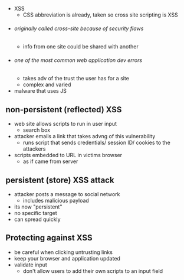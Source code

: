 - XSS
	- CSS abbreviation is already, taken so cross site scripting is XSS 
- ###### originally called cross-site because of security flaws
	- info from one site could be shared with another
- ###### one of the most common web application dev errors
	- takes adv of the trust the user has for a site
	- complex and varied
-  malware that uses JS

## non-persistent (reflected) XSS
- web site allows scripts to run in user input
	- search box
- attacker emails a link that takes advng of this vulnerability
	- runs script that sends credentials/ session ID/ cookies to the attackers
- scripts embedded to URL in victims browser
	- as if came from server

## persistent (store) XSS attack
- attacker posts a message to social network
	- includes malicious payload 
- its now "persistent"
- no specific target 
- can spread quickly

## Protecting against XSS
- be careful when clicking untrusting links
- keep your browser and application updated
-  validate input
	- don't allow users to add their own scripts to an input field

